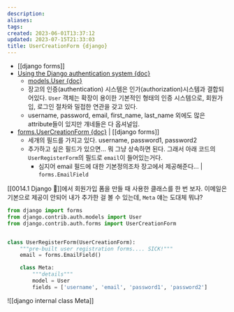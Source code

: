 ```yaml
---
description:
aliases: 
tags: 
created: 2023-06-01T13:37:12
updated: 2023-07-15T21:33:03
title: UserCreationForm {django}
---
```

- [[django forms]]
- [Using the Django authentication system {doc}](https://docs.djangoproject.com/en/4.2/topics/auth/default/)
	- [models.User {doc}](https://docs.djangoproject.com/en/4.2/ref/contrib/auth/#django.contrib.auth.models.User)
	- 장고의 인증(authentication) 시스템은 인가(authorization)시스템과 결합되어있다. `User` 객체는 확장이 용이한 기본적인 형태의 인증 시스템으로, 회원가입, 로그인 절차와 밀접한 연관을 갖고 있다.
	- username, password, email, first_name, last_name 외에도 많은 attribute들이 있지만 걔네들은 다 옵셔널임.
- [forms.UserCreationForm {doc}](https://docs.djangoproject.com/en/4.1/topics/auth/default/#django.contrib.auth.forms.UserCreationForm) | [[django forms]]
	- 세개의 필드를 가지고 있다. username, password1, password2
	- 추가하고 싶은 필드가 있으면... 뭐 그냥 상속하면 된다. 그래서 아래 코드의 `UserRegisterForm`의 필드로 `email`이 들어있는거다.
		- 심지어 email 필드에 대한 기본정의조차 장고에서 제공해준다... | `forms.EmailField`

[[0014.1 Django 🎈]]에서 회원가입 폼을 만들 때 사용한 클래스를 한 번 보자. 이메일은 기본으로 제공이 안되어 내가 추가한 걸 볼 수 있는데, `Meta` 얘는 도대체 뭐냐?

```python
from django import forms
from django.contrib.auth.models import User
from django.contrib.auth.forms import UserCreationForm


class UserRegisterForm(UserCreationForm):
    """pre-built user registration forms.... SICK!"""
    email = forms.EmailField()

    class Meta:
        """details"""
        model = User
        fields = ['username', 'email', 'password1', 'password2']
```

![[django internal class Meta]]
